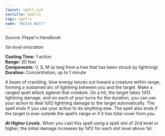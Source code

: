 ```yaml
---
layout: spell.njk
navtitle: Spells
tags: spells
name: "Witch Bolt"
---
```

Source: Player's Handbook

_1st-level evocation_

**Casting Time:** 1 action  
**Range:** 30 feet  
**Components:** V, S, M (a twig from a tree that has been struck by lightning)  
**Duration:** Concentration, up to 1 minute

A beam of crackling, blue energy lances out toward a creature within range, forming a sustained arc of lightning between you and the target. Make a ranged spell attack against that creature. On a hit, the target takes 1d12 lightning damage, and on each of your turns for the duration, you can use your action to deal 1d12 lightning damage to the target automatically. The spell ends if you use your action to do anything else. The spell also ends if the target is ever outside the spell’s range or if it has total cover from you.

**_At Higher Levels._** When you cast this spell using a spell slot of 2nd level or higher, the initial damage increases by 1d12 for each slot level above 1st.